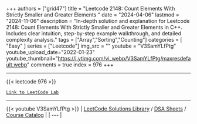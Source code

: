 
+++
authors = ["grid47"]
title = "Leetcode 2148: Count Elements With Strictly Smaller and Greater Elements "
date = "2024-04-06"
lastmod = "2024-11-06"
description = "In-depth solution and explanation for Leetcode 2148: Count Elements With Strictly Smaller and Greater Elements  in C++. Includes clear intuition, step-by-step example walkthrough, and detailed complexity analysis."
tags = ["Array","Sorting","Counting"]
categories = [
    "Easy"
]
series = ["Leetcode"]
img_src = ""
youtube = "V3SamYLfPtg"
youtube_upload_date="2022-01-23"
youtube_thumbnail="https://i.ytimg.com/vi_webp/V3SamYLfPtg/maxresdefault.webp"
comments = true
index = 976
+++



---
{{< leetcode 976 >}}

[`Link to LeetCode Lab`](https://leetcode.com/problems/count-elements-with-strictly-smaller-and-greater-elements/description/)

---
{{< youtube V3SamYLfPtg >}}
| [LeetCode Solutions Library](https://grid47.xyz/leetcode/) / [DSA Sheets](https://grid47.xyz/sheets/) / [Course Catalog](https://grid47.xyz/courses/) |
| --- |
